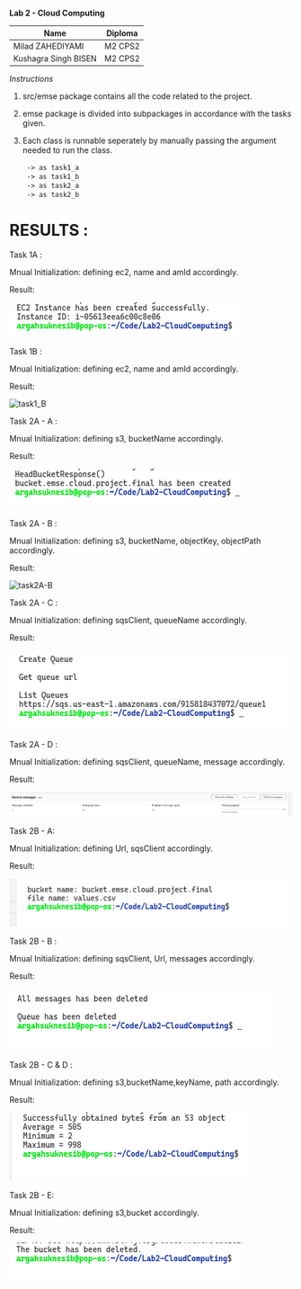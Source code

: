 **Lab 2 - Cloud Computing**

| Name                 | Diploma |
|----------------------|---------|
| Milad ZAHEDIYAMI     | M2 CPS2 |
| Kushagra Singh BISEN | M2 CPS2 |

*Instructions*

1. src/emse package contains all the code related to the project.
2. emse package is divided into subpackages in accordance with the tasks given.
3. Each class is runnable seperately by manually passing the argument needed to run the class.

        -> as task1_a
        -> as task1_b
        -> as task2_a
        -> as task2_b

# RESULTS :

Task 1A :

Mnual Initialization:
defining ec2, name and amId accordingly.

Result:

![Task 1A](Images/task1_a.png)


Task 1B :

Mnual Initialization:
defining ec2, name and amId accordingly.

Result:

![task1_B](https://user-images.githubusercontent.com/56338382/144589533-39ff2f51-c618-46a1-9987-c7ea81d91c57.PNG)
    
Task 2A - A :

Mnual Initialization:
defining s3, bucketName accordingly.

Result:

![Task 2A - A](Images/task2_a_A.png)

Task 2A - B : 

Mnual Initialization:
defining s3, bucketName, objectKey, objectPath accordingly.

Result:

![task2A-B](https://user-images.githubusercontent.com/56338382/144591505-33b8c6af-8d74-4636-8437-39332a437f35.PNG)

Task 2A - C :

Mnual Initialization:
defining sqsClient, queueName  accordingly.

Result:

![Task 2A - C](Images/task2_a_C.png)

Task 2A - D : 

Mnual Initialization:
defining sqsClient, queueName, message accordingly.

Result:

![Task 2A - D](Images/task2_a_D.png)

Task 2B - A:

Mnual Initialization:
defining Url, sqsClient accordingly.

Result:

![Task 2B - A](Images/task2_b_A.png)

Task 2B - B : 

Mnual Initialization:
defining sqsClient, Url, messages accordingly.

Result:

![Task 2B - B](Images/task2_b_B.png)

Task 2B - C &  D : 

Mnual Initialization:
defining s3,bucketName,keyName, path accordingly.

Result:

![Task 2B - C & D](Images/task2_b_C_D.png)

Task 2B - E:

Mnual Initialization:
defining s3,bucket accordingly.

Result:

![Task 2B - E](Images/task2_b_E.png)

